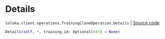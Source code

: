 # Details
`toloka.client.operations.TrainingCloneOperation.Details` | [Source code](https://github.com/Toloka/toloka-kit/blob/v1.1.1/src/client/operations.py#L225)

```python
Details(self, *, training_id: Optional[str] = None)
```

